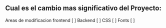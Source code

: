 ## Cual es el cambio mas significativo del Proyecto:

Areas de modificacion
frontend [ ]
Backend [ ]
CSS [ ]
Fonts [ ]
